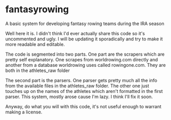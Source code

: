 # fantasyrowing
A basic system for developing fantasy rowing teams during the IRA season

Well here it is. I didn't think I'd ever actually share this code so it's uncommented and ugly. I will be updating it sporadically and try to make it more readable and editable.

The code is segmented into two parts. One part are the scrapers which are pretty self explanatory. One scrapes from worldrowing.com directly and another from a database worldrowing uses called rowingone.com. They are both in the athletes_raw folder

The second part is the parsers. One parser gets pretty much all the info from the available files in the athletes_raw folder. The other one just touches up on the names of the athletes which aren't formatted in the first parser. This system, mostly arose cause I'm lazy. I think I'll fix it soon.

Anyway, do what you will with this code, it's not useful enough to warrant making a license.
